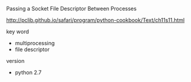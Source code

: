 Passing a Socket File Descriptor Between Processes

http://pclib.github.io/safari/program/python-cookbook/Text/ch11s11.html


key word

- multiprocessing
- file descriptor

version

- python 2.7

